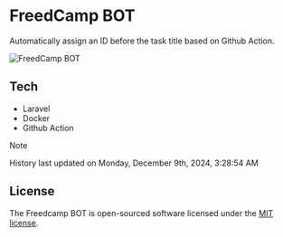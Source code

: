 # FreedCamp BOT

Automatically assign an ID before the task title based on Github Action.

![FreedCamp BOT](https://repository-images.githubusercontent.com/737932867/7d34798b-2680-471c-b089-a78a718d3d6a)

## Tech

- Laravel
- Docker
- Github Action

> [!NOTE]  
> History last updated on Monday, December 9th, 2024, 3:28:54 AM

## License

The Freedcamp BOT is open-sourced software licensed under the [MIT license](https://opensource.org/licenses/MIT).
